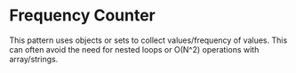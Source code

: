 # Frequency Counter
This pattern uses objects or sets to collect values/frequency of values.  This can often avoid the need for nested loops or O(N^2) operations with array/strings.